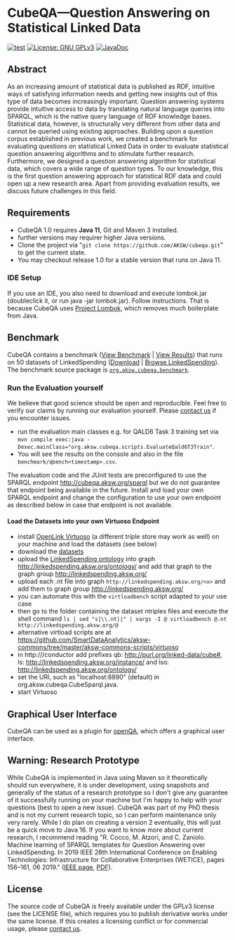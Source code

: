 # CubeQA—Question Answering on Statistical Linked Data
[![test](https://github.com/AskNowQA/cubeqa/actions/workflows/test.yml/badge.svg)](https://github.com/AskNowQA/cubeqa/actions/workflows/test.yml)
[![License: GNU GPLv3](https://img.shields.io/badge/license-GPL-blue)](LICENSE)
[![JavaDoc](https://img.shields.io/badge/javadoc-here-green)](https://konradhoeffner.github.io/cubeqa)

## Abstract
As an increasing amount of statistical data is published as RDF, intuitive ways of satisfying information needs and getting new insights out of this type of data becomes increasingly important.
Question answering systems provide intuitive access to data by translating natural language queries into SPARQL, which is the native query language of RDF knowledge bases.
Statistical data, however, is structurally very different from other data and cannot be queried using existing approaches.
Building upon a question corpus established in previous work, we created a benchmark for evaluating questions on statistical Linked Data in order to evaluate statistical question answering algorithms and to stimulate further research.
Furthermore, we designed a question answering algorithm for statistical data, which covers a wide range of question types.
To our knowledge, this is the first question answering approach for statistical RDF data and could open up a new research area.
Apart from providing evaluation results, we discuss future challenges in this field.

## Requirements
* CubeQA 1.0 requires **Java 11**, Git and Maven 3 installed.
* further versions may requirer higher Java versions.
* Clone the project via "`git clone https://github.com/AKSW/cubeqa.git`" to get the current state.
* You may checkout release 1.0 for a stable version that runs on Java 11.

### IDE Setup
If you use an IDE, you also need to download and execute lombok.jar (doubleclick it, or run java -jar lombok.jar). Follow instructions.
That is because CubeQA uses [Project Lombok](http://projectlombok.org/), which removes much boilerplate from Java.

## Benchmark
CubeQA contains a benchmark ([View Benchmark](https://github.com/AKSW/cubeqa/tree/master/benchmark/qbench2.xml) | [View Results](https://github.com/AKSW/cubeqa/tree/master/benchmark/qbench2-results.csv)) that runs on 50 datasets of LinkedSpending ([Download](http://linkedspending.aksw.org/extensions/page/page/export/qbench2datasets.zip) | [Browse LinkedSpending](http://linkedspending.aksw.org)).
The benchmark source package is [`org.aksw.cubeqa.benchmark`](https://github.com/AKSW/cubeqa/tree/master/src/main/java/org/aksw/cubeqa/benchmark).

### Run the Evaluation yourself
We believe that good science should be open and reproducible. Feel free to verify our claims by running our evaluation yourself. Please [contact us](mailto:konrad.hoeffner@uni-leipzig.de?subject=CubeQA%20Evaluation&body=Dear%20Konrad,) if you encounter issues. 

* run the evaluation main classes e.g. for QALD6 Task 3 training set via `mvn compile exec:java -Dexec.mainClass="org.aksw.cubeqa.scripts.EvaluateQald6T3Train"`.
* You will see the results on the console and also in the file `benchmark/qbench<timestamp>.csv`.

The evaluation code and the JUnit tests are preconfigured to use the SPARQL endpoint <http://cubeqa.aksw.org/sparql> but we do not guarantee that endpoint being available in the future.
Install and load your own SPARQL endpoint and change the configuration to use your own endpoint as described below in case that endpoint is not available. 

#### Load the Datasets into your own Virtuoso Endpoint
* install [OpenLink Virtuoso](http://virtuoso.openlinksw.com/) (a different triple store may work as well) on your machine and load the datasets (see below)
* download the [datasets](http://linkedspending.aksw.org/extensions/page/page/export/qbench2datasets.zip)
* upload the [LinkedSpending ontology](https://raw.githubusercontent.com/SmartDataAnalytics/openspending2rdf/master/schema/ontology.ttl) into graph <http://linkedspending.aksw.org/ontology/> and add that graph to the graph group <http://linkedspending.aksw.org/>  
* upload each <x>.nt file into graph `http://linkedspending.aksw.org/<x>` and add them to graph group <http://linkedspending.aksw.org/>
* you can automate this with the `virtloadbench` script adapted to your use case 
* then go to the folder containing the dataset ntriples files and execute the shell command `ls | sed "s|\\.nt||" | xargs -I @ virtloadbench @.nt http://linkedspending.aksw.org/@`
* alternative virtload scripts are at <https://github.com/SmartDataAnalytics/aksw-commons/tree/master/aksw-commons-scripts/virtuoso>
* in http://<yourendpoint>/conductor add prefixes qb: <http://purl.org/linked-data/cube#>, ls: <http://linkedspending.aksw.org/instance/> and lso: <http://linkedspending.aksw.org/ontology/>
* set the URI, such as "localhost:8890" (default) in org.aksw.cubeqa.CubeSparql.java.
* start Virtuoso
 

## Graphical User Interface
CubeQA can be used as a plugin for [openQA](https://bitbucket.org/emarx/openqa/wiki/FAQ), which offers a graphical user interface. 

## Warning: Research Prototype
While CubeQA is implemented in Java using Maven so it theoretically should run everywhere, it is under development, using snapshots and generally
of the status of a research prototype so I don't give any guarantee of it successfully running on your machine but I'm happy to help with your questions (best to open a new issue).
CubeQA was part of my PhD thesis and is not my current research topic, so I can perform maintenance only very rarely.
While I do plan on creating a version 2 eventually, this will just be a quick move to Java 16.
If you want to know more about current research, I recommend reading "R. Cocco, M. Atzori, and C. Zaniolo. Machine learning of SPARQL templates for Question Answering over LinkedSpending. In 2019 IEEE 28th International Conference on Enabling Technologies:
Infrastructure for Collaborative Enterprises (WETICE), pages 156–161, 06 2019." ([IEEE page](https://ieeexplore.ieee.org/document/8795383), [PDF](http://ceur-ws.org/Vol-2400/paper-22.pdf)). 

## License
The source code of CubeQA is freely available under the GPLv3 license (see the LICENSE file), which requires you to publish derivative works under the same license. If this creates a licensing conflict or for commercial usage, please [contact us](mailto:konrad.hoeffner@uni-leipzig.de?subject=CubeQA%20License&body=Dear%20Konrad,).
